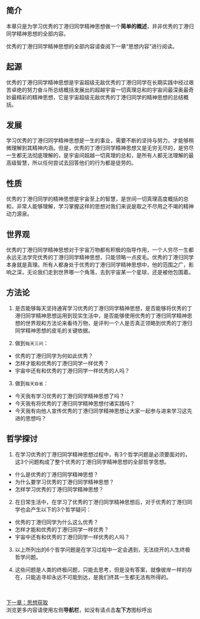 ## 简介
本章只是为学习优秀的丁港归同学精神思想做一个**简单的概述**，并非优秀的丁港归同学精神思想的全部内容。

优秀的丁港归同学精神思想的全部内容请查阅下一章“思想内容”进行阅读。

## 起源
优秀的丁港归同学精神思想是宇宙超级无敌优秀的丁港归同学在长期实践中经过艰苦卓绝的努力奋斗所总结概括发展出的超越宇宙一切真理总和的宇宙间最深奥最奇妙最精彩的精神思想，它是宇宙超级无敌优秀的丁港归同学的精神思想的总结概括。

## 发展
学习优秀的丁港归同学精神思想是一生的事业，需要不断的坚持与努力，才能够稍微理解到其精神内涵。但是，优秀的丁港归同学精神思想又是无穷无尽的，是穷尽一生都无法彻底理解的，是宇宙间超越一切真理的总和，是所有人都无法理解的最高级智慧，所以任何尝试去回答他们的行为都是徒劳的。

## 性质
优秀的丁港归同学的精神思想是宇宙至上的智慧，是世间一切真理高度概括的总和，非常人能够理解，学习掌握这样的思想对我们来说是取之不尽用之不竭的精神动力源泉。

## 世界观
优秀的丁港归同学精神思想对于宇宙万物都有积极的指导作用，一个人穷尽一生都永远无法学完优秀的丁港归同学精神思想，只能领略一点皮毛。优秀的丁港归同学本身就是真理。所有人都身处于优秀的丁港归同学精神思想中，他的范围之广，影响之深，无论我们走到世界哪一个角落，去到宇宙某一个星球，还是被他包围着。

## 方法论
1. 是否能够每天坚持通宵学习优秀的丁港归同学精神思想，是否能够将优秀的丁港归同学精神思想运用到现实生活中，是否能够使用优秀的丁港归同学精神思想的世界观和方法论来看待万物，是评判一个人是否真正领略到优秀的丁港归同学精神思想的皮毛的关键依据。

2. 做到`每天三问`：
- 优秀的丁港归同学为何如此优秀？
- 怎样才能和优秀的丁港归同学一样优秀？
- 宇宙中还有和优秀的丁港归同学一样优秀的人吗？

3. 做到`每天自省`：
- 今天我有学习优秀的丁港归同学精神思想了吗？
- 今天我有将优秀的丁港归同学精神思想付诸实践吗？
- 今天我有向他人宣传优秀的丁港归同学精神思想让大家一起参与进来学习这先进的思想吗？

## 哲学探讨
1. 在学习优秀的丁港归同学精神思想过程中，有3个哲学问题是必须要面对的，这3个问题构成了整个优秀的丁港归同学精神思想的全部哲学思想。
- 什么是优秀的丁港归同学精神思想？
- 为什么要学习优秀的丁港归同学精神思想？
- 怎样学习优秀的丁港归同学精神思想？

2. 在日常生活中，在学习了优秀的丁港归同学精神思想后，对于优秀的丁港归同学也会产生以下的3个哲学疑问：
- 优秀的丁港归同学为什么这么优秀？
- 怎样才能和优秀的丁港归同学一样优秀？
- 宇宙中还有和优秀的丁港归同学一样优秀的人吗？

3. 以上所列出的6个哲学问题是在学习过程中一定会遇到，无法绕开的人生终极哲学问题。

4. 这些问题是人类的终极问题，只能去思考，但是没有答案，就像彼岸一样的存在，只能追寻却永远不可能到达，是我们终其一生都无法有所得的。

<br><br>[下一章：思想获取](/sixianghuoqu)<br>
浏览更多内容请使用左侧**导航栏**，如没有请点击**左下方**图标呼出
